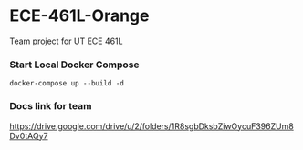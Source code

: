 # ECE-461L-Orange
Team project for UT ECE 461L

### Start Local Docker Compose
```docker-compose up --build -d```

### Docs link for team
https://drive.google.com/drive/u/2/folders/1R8sgbDksbZiwOycuF396ZUm8Dv0tAQy7
